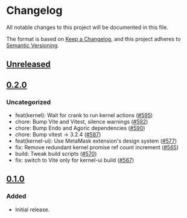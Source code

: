 # Changelog

All notable changes to this project will be documented in this file.

The format is based on [Keep a Changelog](https://keepachangelog.com/en/1.0.0/),
and this project adheres to [Semantic Versioning](https://semver.org/spec/v2.0.0.html).

## [Unreleased]

## [0.2.0]

### Uncategorized

- feat(kernel): Wait for crank to run kernel actions ([#595](https://github.com/MetaMask/ocap-kernel/pull/595))
- chore: Bump Vite and Vitest, silence warnings ([#592](https://github.com/MetaMask/ocap-kernel/pull/592))
- chore: Bump Endo and Agoric dependencies ([#590](https://github.com/MetaMask/ocap-kernel/pull/590))
- chore: Bump vitest -> 3.2.4 ([#587](https://github.com/MetaMask/ocap-kernel/pull/587))
- feat(kernel-ui): Use MetaMask extension's design system ([#577](https://github.com/MetaMask/ocap-kernel/pull/577))
- fix: Remove redundant kernel promise ref count increment ([#565](https://github.com/MetaMask/ocap-kernel/pull/565))
- build: Tweak build scripts ([#570](https://github.com/MetaMask/ocap-kernel/pull/570))
- fix: switch to Vite only for kernel-ui build ([#567](https://github.com/MetaMask/ocap-kernel/pull/567))

## [0.1.0]

### Added

- Initial release.

[Unreleased]: https://github.com/MetaMask/ocap-kernel/compare/@metamask/kernel-ui@0.2.0...HEAD
[0.2.0]: https://github.com/MetaMask/ocap-kernel/compare/@metamask/kernel-ui@0.1.0...@metamask/kernel-ui@0.2.0
[0.1.0]: https://github.com/MetaMask/ocap-kernel/releases/tag/@metamask/kernel-ui@0.1.0
